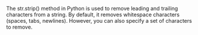 The str.strip() method in Python is used to remove leading and trailing characters from a string. By default, it removes whitespace characters (spaces, tabs, newlines). However, you can also specify a set of characters to remove.
